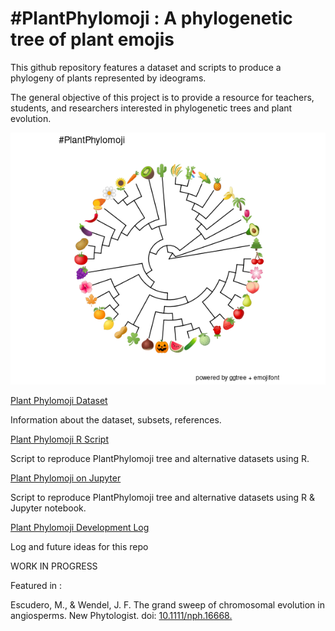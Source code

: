 # #PlantPhylomoji : A phylogenetic tree of plant emojis

 This github repository features a dataset and scripts to produce a phylogeny of plants represented by ideograms.
  
  The general objective of this project is to provide a resource for teachers, students, and researchers interested in phylogenetic trees and plant evolution.
 
  
  <p align="center">
  
![](./images/complete_plant_phylomoji.png) 

</p>

   [Plant Phylomoji Dataset](./Dataset.md)
   
   Information about the dataset, subsets, references.

   [Plant Phylomoji R Script](./PlantPhylomoji.R)
   
   Script to reproduce PlantPhylomoji tree and alternative datasets using R.
   
  [Plant Phylomoji on Jupyter](./PlantPhylomoji.ipynb)
  
  Script to reproduce PlantPhylomoji tree and alternative datasets using R & Jupyter notebook.

   [Plant Phylomoji Development Log](./PlantPhylomojiLog.md)
   
   Log and future ideas for this repo
 
 WORK IN PROGRESS
 
 Featured in :
 
 Escudero, M., & Wendel, J. F. The grand sweep of chromosomal evolution in angiosperms. New Phytologist.
 doi: [10.1111/nph.16668.](https://nph.onlinelibrary.wiley.com/doi/abs/10.1111/nph.16802)
  